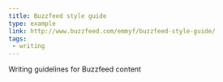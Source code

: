 ```yaml
---
title: Buzzfeed style guide
type: example
link: http://www.buzzfeed.com/emmyf/buzzfeed-style-guide/
tags:
 - writing
---
```


Writing guidelines for Buzzfeed content
